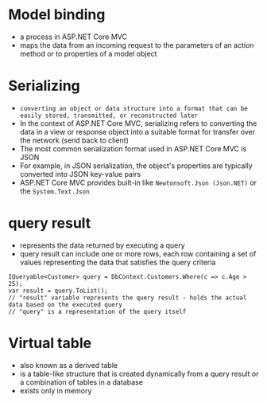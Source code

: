 # Model binding
* a process in ASP.NET Core MVC 
* maps the data from an incoming request to the parameters of an action method or to properties of a model object

# Serializing
* `converting an object or data structure into a format that can be easily stored, transmitted, or reconstructed later`
* In the context of ASP.NET Core MVC, serializing refers to converting the data in a view or response object into a suitable format for transfer over the network (send back to client)
* The most common serialization format used in ASP.NET Core MVC is JSON
* For example, in JSON serialization, the object's properties are typically converted into JSON key-value pairs
* ASP.NET Core MVC provides built-in like `Newtonsoft.Json (Json.NET)` or the `System.Text.Json`

# query result 
* represents the data returned by executing a query 
* query result can include one or more rows, each row containing a set of values representing the data that satisfies the query criteria
```
IQueryable<Customer> query = DbContext.Customers.Where(c => c.Age > 25);
var result = query.ToList();
// "result" variable represents the query result - holds the actual data based on the executed query
// "query" is a representation of the query itself
```

# Virtual table
* also known as a derived table
* is a table-like structure that is created dynamically from a query result or a combination of tables in a database
* exists only in memory

